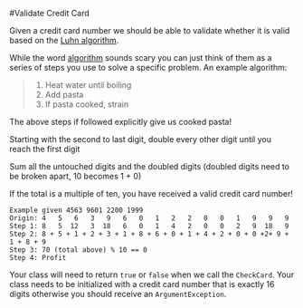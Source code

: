 #Validate Credit Card

Given a credit card number we should be able to validate whether it is valid based on the [Luhn algorithm](http://en.wikipedia.org/wiki/Luhn_algorithm).

While the word [algorithm](http://en.wikipedia.org/wiki/Algorithm) sounds scary you can just think of them as a series of steps you use to solve a specific problem.  An example algorithm:

>1. Heat water until boiling
>2. Add pasta
>3. If pasta cooked, strain

The above steps if followed explicitly give us cooked pasta!

Starting with the second to last digit, double every other digit until you reach the first digit

Sum all the untouched digits and the doubled digits (doubled digits need to be broken apart, 10 becomes 1 + 0)

If the total is a multiple of ten, you have received a valid credit card number!

```
Example given 4563 9601 2200 1999  
Origin: 4   5   6   3   9   6   0   1   2   2   0   0   1   9   9   9  
Step 1: 8   5  12   3  18   6   0   1   4   2   0   0   2   9  18   9  
Step 2: 8 + 5 + 1 + 2 + 3 + 1 + 8 + 6 + 0 + 1 + 4 + 2 + 0 + 0 +2+ 9 + 1 + 8 + 9  
Step 3: 70 (total above) % 10 == 0  
Step 4: Profit
```

Your class will need to return `true` or `false` when we call the `CheckCard`.  Your class needs to be initialized with a credit card number that is exactly 16 digits otherwise you should receive an `ArgumentException`.